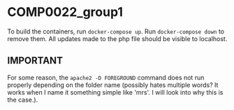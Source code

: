 # COMP0022_group1

To build the containers, run `docker-compose up`. Run `docker-compose down` to remove them.
All updates made to the php file should be visible to localhost.

## IMPORTANT

For some reason, the `apache2 -D FOREGROUND` command does not run properly depending on the folder name (possibly hates multiple words? It works when I name it something simple like 'mrs'. I will look into why this is the case.).
